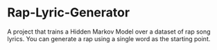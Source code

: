 # Rap-Lyric-Generator

A project that trains a Hidden Markov Model over a dataset of rap song lyrics. You can generate a rap using a single word as the starting point.
